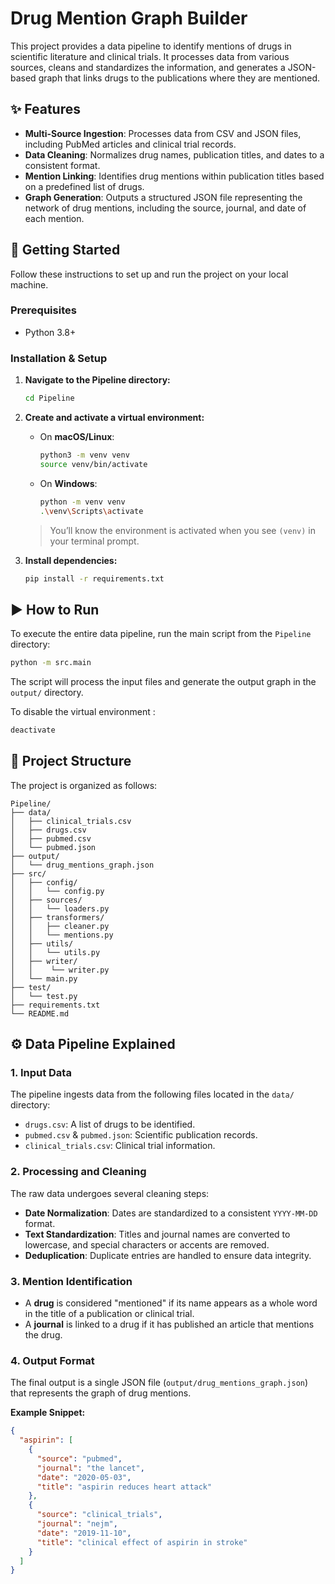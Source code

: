 # Drug Mention Graph Builder

This project provides a data pipeline to identify mentions of drugs in scientific literature and clinical trials. It processes data from various sources, cleans and standardizes the information, and generates a JSON-based graph that links drugs to the publications where they are mentioned.

## ✨ Features

- **Multi-Source Ingestion**: Processes data from CSV and JSON files, including PubMed articles and clinical trial records.
- **Data Cleaning**: Normalizes drug names, publication titles, and dates to a consistent format.
- **Mention Linking**: Identifies drug mentions within publication titles based on a predefined list of drugs.
- **Graph Generation**: Outputs a structured JSON file representing the network of drug mentions, including the source, journal, and date of each mention.

## 🚀 Getting Started

Follow these instructions to set up and run the project on your local machine.

### Prerequisites

- Python 3.8+

### Installation & Setup

1.  **Navigate to the Pipeline directory:**
    ```bash
    cd Pipeline
    ```

2.  **Create and activate a virtual environment:**

    *   On **macOS/Linux**:
        ```bash
        python3 -m venv venv
        source venv/bin/activate
        ```
    *   On **Windows**:
        ```bash
        python -m venv venv
        .\venv\Scripts\activate
        ```
    > You’ll know the environment is activated when you see `(venv)` in your terminal prompt.

3.  **Install dependencies:**
    ```bash
    pip install -r requirements.txt
    ```

## ▶️ How to Run

To execute the entire data pipeline, run the main script from the `Pipeline` directory:

```bash
python -m src.main
```

The script will process the input files and generate the output graph in the `output/` directory.

To disable the virtual environment : 

```bash
deactivate
```

## 📂 Project Structure

The project is organized as follows:

```
Pipeline/
├── data/
│   ├── clinical_trials.csv
│   ├── drugs.csv
│   ├── pubmed.csv
│   └── pubmed.json
├── output/
│   └── drug_mentions_graph.json
├── src/
│   ├── config/
│   │   └── config.py
│   ├── sources/
│   │   └── loaders.py
│   ├── transformers/
│   │   ├── cleaner.py
│   │   └── mentions.py
│   ├── utils/
│   │   └── utils.py
│   ├── writer/
│   │    └── writer.py
│   └── main.py
├── test/
│   └── test.py
├── requirements.txt
└── README.md
```

## ⚙️ Data Pipeline Explained

### 1. Input Data

The pipeline ingests data from the following files located in the `data/` directory:
- `drugs.csv`: A list of drugs to be identified.
- `pubmed.csv` & `pubmed.json`: Scientific publication records.
- `clinical_trials.csv`: Clinical trial information.

### 2. Processing and Cleaning

The raw data undergoes several cleaning steps:
- **Date Normalization**: Dates are standardized to a consistent `YYYY-MM-DD` format.
- **Text Standardization**: Titles and journal names are converted to lowercase, and special characters or accents are removed.
- **Deduplication**: Duplicate entries are handled to ensure data integrity.

### 3. Mention Identification

- A **drug** is considered "mentioned" if its name appears as a whole word in the title of a publication or clinical trial.
- A **journal** is linked to a drug if it has published an article that mentions the drug.

### 4. Output Format

The final output is a single JSON file (`output/drug_mentions_graph.json`) that represents the graph of drug mentions.

**Example Snippet:**
```json
{
  "aspirin": [
    {
      "source": "pubmed",
      "journal": "the lancet",
      "date": "2020-05-03",
      "title": "aspirin reduces heart attack"
    },
    {
      "source": "clinical_trials",
      "journal": "nejm",
      "date": "2019-11-10",
      "title": "clinical effect of aspirin in stroke"
    }
  ]
}
```
